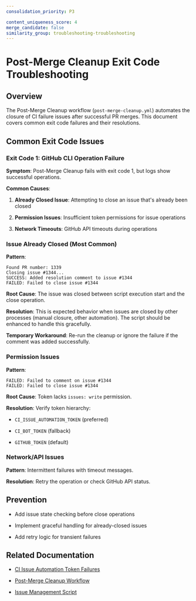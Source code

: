 ```yaml
---
consolidation_priority: P3

content_uniqueness_score: 4
merge_candidate: false
similarity_group: troubleshooting-troubleshooting
---
```


# Post-Merge Cleanup Exit Code Troubleshooting

## Overview

The Post-Merge Cleanup workflow (`post-merge-cleanup.yml`) automates the closure of CI failure issues after successful PR merges. This document covers common exit code failures and their resolutions.

## Common Exit Code Issues

### Exit Code 1: GitHub CLI Operation Failure

**Symptom**: Post-Merge Cleanup fails with exit code 1, but logs show successful operations.

**Common Causes**:

1. **Already Closed Issue**: Attempting to close an issue that's already been closed

2. **Permission Issues**: Insufficient token permissions for issue operations

3. **Network Timeouts**: GitHub API timeouts during operations

### Issue Already Closed (Most Common)

**Pattern**:

```text
Found PR number: 1339
Closing issue #1344...
SUCCESS: Added resolution comment to issue #1344
FAILED: Failed to close issue #1344

```

**Root Cause**: The issue was closed between script execution start and the close operation.

**Resolution**: This is expected behavior when issues are closed by other processes (manual closure, other automation). The script should be enhanced to handle this gracefully.

**Temporary Workaround**: Re-run the cleanup or ignore the failure if the comment was added successfully.

### Permission Issues

**Pattern**:

```text
FAILED: Failed to comment on issue #1344
FAILED: Failed to close issue #1344

```

**Root Cause**: Token lacks `issues: write` permission.

**Resolution**: Verify token hierarchy:

- `CI_ISSUE_AUTOMATION_TOKEN` (preferred)

- `CI_BOT_TOKEN` (fallback)

- `GITHUB_TOKEN` (default)

### Network/API Issues

**Pattern**: Intermittent failures with timeout messages.

**Resolution**: Retry the operation or check GitHub API status.

## Prevention

- Add issue state checking before close operations

- Implement graceful handling for already-closed issues

- Add retry logic for transient failures

## Related Documentation

- [CI Issue Automation Token Failures](./CI_ISSUE_AUTOMATION_TOKEN_FAILURES.md)

- [Post-Merge Cleanup Workflow](../../.github/workflows/post-merge-cleanup.yml)

- [Issue Management Script](../../scripts/manage_ci_failure_issues.sh)
